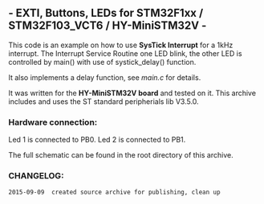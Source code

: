 ## - EXTI, Buttons, LEDs for STM32F1xx / STM32F103_VCT6 / HY-MiniSTM32V -

This code is an example on how to use **SysTick Interrupt** for a 1kHz
interrupt. The Interrupt Service Routine one LED blink, the other LED is
controlled by main() with use of systick_delay() function.

It also implements a delay function, see *main.c* for details.

It was written for the **HY-MiniSTM32V board** and tested on it.
This archive includes and uses the ST standard peripherials lib V3.5.0.

### Hardware connection:
Led 1 is connected to PB0.
Led 2 is connected to PB1.

The full schematic can be found in the root directory of this archive.

### CHANGELOG:
	2015-09-09  created source archive for publishing, clean up
